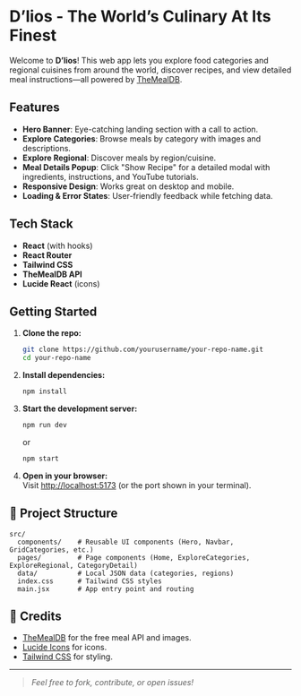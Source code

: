 # D’lios - The World’s Culinary At Its Finest

Welcome to **D’lios**! This web app lets you explore food categories and regional cuisines from around the world, discover recipes, and view detailed meal instructions—all powered by [TheMealDB](https://www.themealdb.com/).

## Features

- **Hero Banner**: Eye-catching landing section with a call to action.
- **Explore Categories**: Browse meals by category with images and descriptions.
- **Explore Regional**: Discover meals by region/cuisine.
- **Meal Details Popup**: Click "Show Recipe" for a detailed modal with ingredients, instructions, and YouTube tutorials.
- **Responsive Design**: Works great on desktop and mobile.
- **Loading & Error States**: User-friendly feedback while fetching data.

## Tech Stack

- **React** (with hooks)
- **React Router**
- **Tailwind CSS**
- **TheMealDB API**
- **Lucide React** (icons)

## Getting Started

1. **Clone the repo:**
   ```sh
   git clone https://github.com/yourusername/your-repo-name.git
   cd your-repo-name
   ```

2. **Install dependencies:**
   ```sh
   npm install
   ```

3. **Start the development server:**
   ```sh
   npm run dev
   ```
   or
   ```sh
   npm start
   ```

4. **Open in your browser:**  
   Visit [http://localhost:5173](http://localhost:5173) (or the port shown in your terminal).

## 📁 Project Structure

```
src/
  components/    # Reusable UI components (Hero, Navbar, GridCategories, etc.)
  pages/         # Page components (Home, ExploreCategories, ExploreRegional, CategoryDetail)
  data/          # Local JSON data (categories, regions)
  index.css      # Tailwind CSS styles
  main.jsx       # App entry point and routing
```

## 🙌 Credits

- [TheMealDB](https://www.themealdb.com/) for the free meal API and images.
- [Lucide Icons](https://lucide.dev/) for icons.
- [Tailwind CSS](https://tailwindcss.com/) for styling.

---

> _Feel free to fork, contribute, or open issues!_
